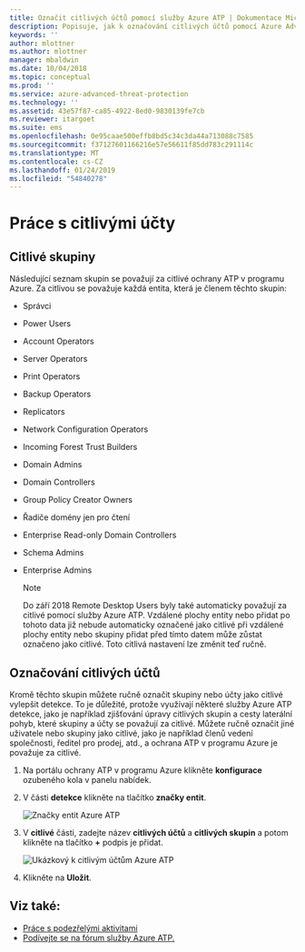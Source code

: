 ```yaml
---
title: Označit citlivých účtů pomocí služby Azure ATP | Dokumentace Microsoftu
description: Popisuje, jak k označování citlivých účtů pomocí Azure Advanced Threat Protection (ATP)
keywords: ''
author: mlottner
ms.author: mlottner
manager: mbaldwin
ms.date: 10/04/2018
ms.topic: conceptual
ms.prod: ''
ms.service: azure-advanced-threat-protection
ms.technology: ''
ms.assetid: 43e57f87-ca85-4922-8ed0-9830139fe7cb
ms.reviewer: itargoet
ms.suite: ems
ms.openlocfilehash: 0e95caae500effb8bd5c34c3da44a713088c7585
ms.sourcegitcommit: f37127601166216e57e56611f85dd783c291114c
ms.translationtype: MT
ms.contentlocale: cs-CZ
ms.lasthandoff: 01/24/2019
ms.locfileid: "54840278"
---
```

# <a name="working-with-sensitive-accounts"></a>Práce s citlivými účty

## <a name="sensitive-groups"></a>Citlivé skupiny

Následující seznam skupin se považují za citlivé ochrany ATP v programu Azure. Za citlivou se považuje každá entita, která je členem těchto skupin:

- Správci
- Power Users
- Account Operators
- Server Operators
- Print Operators
- Backup Operators
- Replicators
- Network Configuration Operators 
- Incoming Forest Trust Builders
- Domain Admins
- Domain Controllers
- Group Policy Creator Owners 
- Řadiče domény jen pro čtení 
- Enterprise Read-only Domain Controllers 
- Schema Admins 
- Enterprise Admins

  > [!NOTE]
  > Do září 2018 Remote Desktop Users byly také automaticky považují za citlivé pomocí služby Azure ATP. Vzdálené plochy entity nebo přidat po tohoto data již nebude automaticky označené jako citlivé při vzdálené plochy entity nebo skupiny přidat před tímto datem může zůstat označeno jako citlivé. Toto citlivá nastavení lze změnit teď ručně.  

## <a name="tagging-sensitive-accounts"></a>Označování citlivých účtů

Kromě těchto skupin můžete ručně označit skupiny nebo účty jako citlivé vylepšit detekce. To je důležité, protože využívají některé služby Azure ATP detekce, jako je například zjišťování úpravy citlivých skupin a cesty laterální pohyb, které skupiny a účty se považují za citlivé. Můžete ručně označit jiné uživatele nebo skupiny jako citlivé, jako je například členů vedení společnosti, ředitel pro prodej, atd., a ochrana ATP v programu Azure je považuje za citlivé.

1.  Na portálu ochrany ATP v programu Azure klikněte **konfigurace** ozubeného kola v panelu nabídek.

2.  V části **detekce** klikněte na tlačítko **značky entit**.

    ![Značky entit Azure ATP](media/entity-tags.png)

3.  V **citlivé** části, zadejte název **citlivých účtů** a **citlivých skupin** a potom klikněte na tlačítko **+** podpis je přidat.

    ![Ukázkový k citlivým účtům Azure ATP](media/sensitive-account-sample.png)

4. Klikněte na **Uložit**.

    
## <a name="see-also"></a>Viz také:

- [Práce s podezřelými aktivitami](working-with-suspicious-activities.md)
- [Podívejte se na fórum služby Azure ATP.](https://aka.ms/azureatpcommunity)